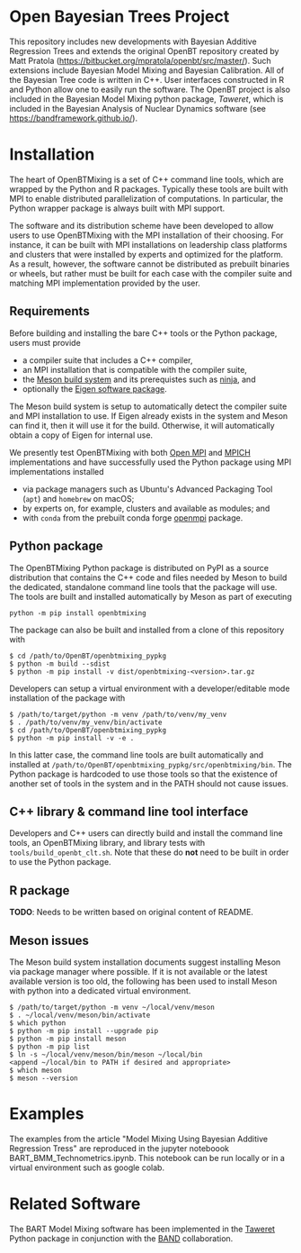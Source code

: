 # Open Bayesian Trees Project
This repository includes new developments with Bayesian Additive Regression Trees and extends the original OpenBT repository created by Matt Pratola (https://bitbucket.org/mpratola/openbt/src/master/).
Such extensions include Bayesian Model Mixing and Bayesian Calibration. 
All of the Bayesian Tree code is written in C++. User interfaces constructed in R and Python allow one to easily run the software. The OpenBT project is also included in the Bayesian Model Mixing python package, *Taweret*, which is included in the Bayesian Analysis of Nuclear Dynamics software (see https://bandframework.github.io/). 


# Installation
The heart of OpenBTMixing is a set of C++ command line tools, which are wrapped
by the Python and R packages.  Typically these tools are built with MPI to
enable distributed parallelization of computations.  In particular, the Python
wrapper package is always built with MPI support.

The software and its distribution scheme have been developed to allow users to
use OpenBTMixing with the MPI installation of their choosing.  For instance, it
can be built with MPI installations on leadership class platforms and
clusters that were installed by experts and optimized for the platform.  As a
result, however, the software cannot be distributed as prebuilt binaries or
wheels, but rather must be built for each case with the compiler suite and
matching MPI implementation provided by the user.

## Requirements
Before building and installing the bare C++ tools or the Python package, users
must provide
* a compiler suite that includes a C++ compiler,
* an MPI installation that is compatible with the compiler suite,
* the [Meson build system](https://mesonbuild.com) and its prerequistes such as
  [ninja](https://ninja-build.org), and
* optionally the [Eigen software package](https://gitlab.com/libeigen/eigen).

The Meson build system is setup to automatically detect the compiler suite and
MPI installation to use.  If Eigen already exists in the system and Meson can
find it, then it will use it for the build.  Otherwise, it will automatically
obtain a copy of Eigen for internal use.

We presently test OpenBTMixing with both [Open MPI](https://www.open-mpi.org)
and [MPICH](https://www.mpich.org) implementations and have successfully used
the Python package using MPI implementations installed
* via package managers such as Ubuntu's Advanced Packaging Tool (`apt`) and
  `homebrew` on macOS;
* by experts on, for example, clusters and available as modules; and
* with `conda` from the prebuilt conda forge
  [openmpi](https://anaconda.org/conda-forge/openmpi) package.

## Python package
The OpenBTMixing Python package is distributed on PyPI as a source distribution
that contains the C++ code and files needed by Meson to build the dedicated,
standalone command line tools that the package will use.  The tools are built
and installed automatically by Meson as part of executing
```
python -m pip install openbtmixing
```
The package can also be built and installed from a clone of this repository with
```
$ cd /path/to/OpenBT/openbtmixing_pypkg
$ python -m build --sdist
$ python -m pip install -v dist/openbtmixing-<version>.tar.gz
```

Developers can setup a virtual environment with a developer/editable mode
installation of the package with
```
$ /path/to/target/python -m venv /path/to/venv/my_venv
$ . /path/to/venv/my_venv/bin/activate
$ cd /path/to/OpenBT/openbtmixing_pypkg
$ python -m pip install -v -e .
```
In this latter case, the command line tools are built automatically and
installed at `/path/to/OpenBT/openbtmixing_pypkg/src/openbtmixing/bin`.  The
Python package is hardcoded to use those tools so that the existence of another
set of tools in the system and in the PATH should not cause issues.

## C++ library & command line tool interface
Developers and C++ users can directly build and install the command line tools,
an OpenBTMixing library, and library tests with `tools/build_openbt_clt.sh`.
Note that these do **not** need to be built in order to use the Python package.

## R package
**TODO**: Needs to be written based on original content of README.

## Meson issues
The Meson build system installation documents suggest installing Meson via
package manager where possible.  If it is not available or the latest available
version is too old, the following has been used to install Meson with python
into a dedicated virtual environment.

```
$ /path/to/target/python -m venv ~/local/venv/meson
$ . ~/local/venv/meson/bin/activate
$ which python
$ python -m pip install --upgrade pip
$ python -m pip install meson
$ python -m pip list
$ ln -s ~/local/venv/meson/bin/meson ~/local/bin
<append ~/local/bin to PATH if desired and appropriate>
$ which meson
$ meson --version
```

# Examples

The examples from the article "Model Mixing Using Bayesian Additive Regression Tress" are reproduced in the jupyter noteboook BART_BMM_Technometrics.ipynb. This notebook can be run locally or in a virtual environment such as google colab.


# Related Software

The BART Model Mixing software has been implemented in the [Taweret](https://github.com/TaweretOrg/Taweret/tree/main) Python package in conjunction with the [BAND](https://bandframework.github.io/) collaboration.
